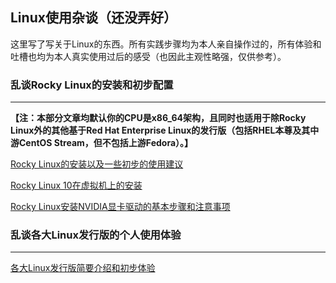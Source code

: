 ## Linux使用杂谈（还没弄好）



这里写了写关于Linux的东西。所有实践步骤均为本人亲自操作过的，所有体验和吐槽也均为本人真实使用过后的感受（也因此主观性略强，仅供参考）。

### 乱谈Rocky Linux的安装和初步配置

___

**【注：本部分文章均默认你的CPU是x86_64架构，且同时也适用于除Rocky Linux外的其他基于Red Hat Enterprise Linux的发行版（包括RHEL本尊及其中游CentOS Stream，但不包括上游Fedora）。】**

[Rocky Linux的安装以及一些初步的使用建议](/linux/rocky/installation/)

[Rocky Linux 10在虚拟机上的安装](/linux/rocky/vmware_installation/)

[Rocky Linux安装NVIDIA显卡驱动的基本步骤和注意事项](/linux/rocky/nvidia/)

### 乱谈各大Linux发行版的个人使用体验

___

[各大Linux发行版简要介绍和初步体验](/linux/various_linux_usage/)
